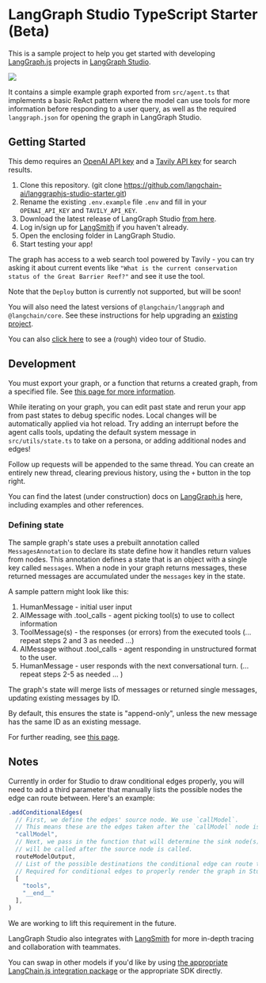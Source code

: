 # LangGraph Studio TypeScript Starter (Beta)

This is a sample project to help you get started with developing [LangGraph.js](https://github.com/langchain-ai/langgraphjs) projects in [LangGraph Studio](https://github.com/langchain-ai/langgraph-studio).

![](/static/studio.png)

It contains a simple example graph exported from `src/agent.ts` that implements a basic ReAct pattern where the model can use tools for more information before responding to a user query, as well as the required `langgraph.json` for opening the graph in LangGraph Studio.

## Getting Started

This demo requires an [OpenAI API key](https://openai.com/) and a [Tavily API key](https://tavily.com/) for search results.

1. Clone this repository. (git clone https://github.com/langchain-ai/langgraphjs-studio-starter.git)
2. Rename the existing `.env.example` file `.env` and fill in your `OPENAI_API_KEY` and `TAVILY_API_KEY`.
3. Download the latest release of LangGraph Studio [from here](https://github.com/langchain-ai/langgraph-studio/releases).
4. Log in/sign up for [LangSmith](https://smith.langchain.com/) if you haven't already.
5. Open the enclosing folder in LangGraph Studio.
6. Start testing your app!

The graph has access to a web search tool powered by Tavily - you can try asking it about current events like `"What is the current conservation status of the Great Barrier Reef?"` and see it use the tool.

Note that the `Deploy` button is currently not supported, but will be soon!

You will also need the latest versions of `@langchain/langgraph` and `@langchain/core`. See these instructions for help upgrading an [existing project](https://langchain-ai.github.io/langgraphjs/how-tos/manage-ecosystem-dependencies/).

You can also [click here](https://www.loom.com/share/81cafa32d57f4933bd5d9b08c70f460c?sid=4ebcb366-f27a-4c49-854d-169106b4f6fe) to see a (rough) video tour of Studio.

## Development

You must export your graph, or a function that returns a created graph, from a specified file. See [this page for more information](https://langchain-ai.github.io/langgraph/cloud/reference/cli/#configuration-file).

While iterating on your graph, you can edit past state and rerun your app from past states to debug specific nodes. Local changes will be automatically applied via hot reload. Try adding an interrupt before the agent calls tools, updating the default system message in `src/utils/state.ts` to take on a persona, or adding additional nodes and edges!

Follow up requests will be appended to the same thread. You can create an entirely new thread, clearing previous history, using the `+` button in the top right.

You can find the latest (under construction) docs on [LangGraph.js](https://langchain-ai.github.io/langgraphjs/) here, including examples and other references.

### Defining state

The sample graph's state uses a prebuilt annotation called `MessagesAnnotation` to declare its state define how it handles return values from nodes. This annotation defines a state that is an object with a single key called `messages`. When a node in your graph returns messages, these returned messages are accumulated under the `messages` key in the state.

A sample pattern might look like this:

1. HumanMessage - initial user input
2. AIMessage with .tool_calls - agent picking tool(s) to use to collect information
3. ToolMessage(s) - the responses (or errors) from the executed tools
    (... repeat steps 2 and 3 as needed ...)
4. AIMessage without .tool_calls - agent responding in unstructured format to the user.
5. HumanMessage - user responds with the next conversational turn.
    (... repeat steps 2-5 as needed ... )

The graph's state will merge lists of messages or returned single messages, updating existing messages by ID.

By default, this ensures the state is "append-only", unless the new message has the same ID as an existing message.

For further reading, see [this page](https://langchain-ai.github.io/langgraphjs/how-tos/define-state/#getting-started).

## Notes

Currently in order for Studio to draw conditional edges properly, you will need to add a third parameter that manually lists the possible nodes the edge can route between. Here's an example:

```ts
.addConditionalEdges(
  // First, we define the edges' source node. We use `callModel`.
  // This means these are the edges taken after the `callModel` node is called.
  "callModel",
  // Next, we pass in the function that will determine the sink node(s), which
  // will be called after the source node is called.
  routeModelOutput,
  // List of the possible destinations the conditional edge can route to.
  // Required for conditional edges to properly render the graph in Studio
  [
    "tools",
    "__end__"
  ],
)
```

We are working to lift this requirement in the future.

LangGraph Studio also integrates with [LangSmith](https://smith.langchain.com/) for more in-depth tracing and collaboration with teammates.

You can swap in other models if you'd like by using [the appropriate LangChain.js integration package](https://js.langchain.com/v0.2/docs/integrations/chat/) or the appropriate SDK directly.
